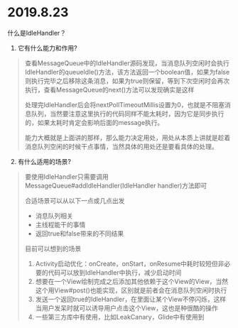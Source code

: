 # 2019.8.23
什么是IdleHandler？

1. 它有什么能力和作用?
> 查看MessageQueue中的IdleHandler源码发现，当消息队列空闲时会执行IdleHandler的queueIdle()方法，该方法返回一个boolean值，如果为false则执行完毕之后移除这条消息，如果为true则保留，等到下次空闲时会再次执行，查看MessageQueue的next()方法可以发现确实是这样
>
> 处理完IdleHandler后会将nextPollTimeoutMillis设置为0，也就是不阻塞消息队列，当然要注意这里执行的代码同样不能太耗时，因为它是同步执行的，如果太耗时肯定会影响后面的message执行。
>
> 能力大概就是上面讲的那样，那么能力决定用处，用处从本质上讲就是趁着消息队列空闲的时候干点事情，当然具体的用处还是要看具体的处理。

2. 有什么适用的场景?
>要使用IdleHandler只需要调用MessageQueue#addIdleHandler(IdleHandler handler)方法即可
>
>合适场景可以从以下一点或几点出发
>- 消息队列相关
>- 主线程能干的事情
>- 返回true和false带来的不同结果
>
>目前可以想到的场景
>1. Activity启动优化：onCreate，onStart，onResume中耗时较短但非必要的代码可以放到IdleHandler中执行，减少启动时间
>2. 想要在一个View绘制完成之后添加其他依赖于这个View的View，当然这个用View#post()也能实现，区别就是前者会在消息队列空闲时执行
>3. 发送一个返回true的IdleHandler，在里面让某个View不停闪烁，这样当用户发呆时就可以诱导用户点击这个View，这也是种很酷的操作
>4. 一些第三方库中有使用，比如LeakCanary，Glide中有使用到